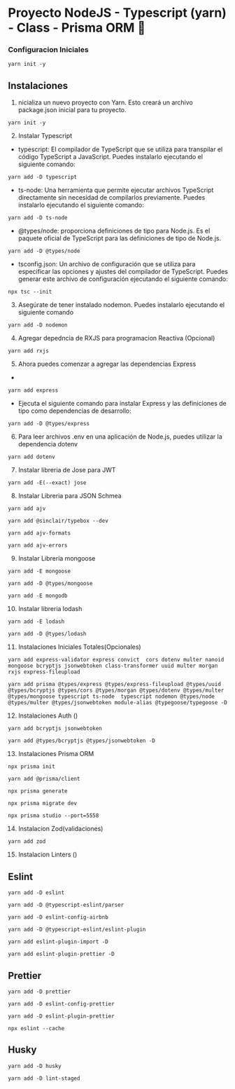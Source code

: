 # Proyecto NodeJS - Typescript (yarn) - Class - Prisma ORM  👋

### Configuracion Iniciales
~~~
yarn init -y
~~~
## Instalaciones

1.  nicializa un nuevo proyecto con Yarn. Esto creará un archivo package.json inicial para tu proyecto.
~~~
yarn init -y
~~~
2.  Instalar Typescript
* typescript: El compilador de TypeScript que se utiliza para transpilar el código TypeScript a JavaScript. Puedes instalarlo ejecutando el siguiente comando:
~~~
yarn add -D typescript
~~~
* ts-node: Una herramienta que permite ejecutar archivos TypeScript directamente sin necesidad de compilarlos previamente. Puedes instalarlo ejecutando el siguiente comando:
~~~
yarn add -D ts-node
~~~
* @types/node: proporciona definiciones de tipo para Node.js. Es el paquete oficial de TypeScript para las definiciones de tipo de Node.js.
~~~
yarn add -D @types/node
~~~
* tsconfig.json: Un archivo de configuración que se utiliza para especificar las opciones y ajustes del compilador de TypeScript. Puedes generar este archivo de configuración ejecutando el siguiente comando:
~~~
npx tsc --init
~~~
3. Asegúrate de tener instalado nodemon. Puedes instalarlo ejecutando el siguiente comando
~~~
yarn add -D nodemon
~~~
4. Agregar depedncia de RXJS para programacion Reactiva (Opcional)
~~~
yarn add rxjs
~~~
5. Ahora puedes comenzar a agregar las dependencias Express
* 
~~~
yarn add express
~~~
* Ejecuta el siguiente comando para instalar Express y las definiciones de tipo como dependencias de desarrollo:
~~~
yarn add -D @types/express 
~~~
6. Para leer archivos .env en una aplicación de Node.js, puedes utilizar la dependencia dotenv
~~~
yarn add dotenv
~~~
7. Instalar libreria de Jose para JWT
~~~
yarn add -E(--exact) jose
~~~
8. Instalar Libreria para JSON Schmea
~~~
yarn add ajv
~~~
~~~
yarn add @sinclair/typebox --dev
~~~
~~~
yarn add ajv-formats
~~~
~~~
yarn add ajv-errors
~~~
9. Instalar Libreria mongoose
~~~
yarn add -E mongoose
~~~
~~~
yarn add -D @types/mongoose
~~~
~~~
yarn add -E mongodb
~~~
10. Instalar libreria lodash
~~~
yarn add -E lodash
~~~
~~~
yarn add -D @types/lodash
~~~
11. Instalaciones Iniciales Totales(Opcionales)
~~~
yarn add express-validator express convict  cors dotenv multer nanoid mongoose bcryptjs jsonwebtoken class-transformer uuid multer morgan rxjs express-fileupload
~~~
~~~
yarn add prisma @types/express @types/express-fileupload @types/uuid @types/bcryptjs @types/cors @types/morgan @types/dotenv @types/multer @types/mongoose typescript ts-node  typescript nodemon @types/node @types/multer @types/jsonwebtoken module-alias @typegoose/typegoose -D 
~~~
12. Instalaciones Auth ()
~~~
yarn add bcryptjs jsonwebtoken
~~~
~~~
yarn add @types/bcryptjs @types/jsonwebtoken -D
~~~ 
13. Instalaciones Prisma ORM
~~~
npx prisma init
~~~
~~~
yarn add @prisma/client
~~~
~~~
npx prisma generate
~~~
~~~
npx prisma migrate dev
~~~
~~~
npx prisma studio --port=5558
~~~
14. Instalacion Zod(validaciones)
~~~
yarn add zod
~~~
15. Instalacion Linters ()
## Eslint
~~~
yarn add -D eslint
~~~
~~~
yarn add -D @typescript-eslint/parser
~~~
~~~
yarn add -D eslint-config-airbnb
~~~
~~~
yarn add -D @typescript-eslint/eslint-plugin
~~~
~~~
yarn add eslint-plugin-import -D
~~~
~~~
yarn add eslint-plugin-prettier -D
~~~
## Prettier
~~~
yarn add -D prettier
~~~
~~~
yarn add -D eslint-config-prettier
~~~
~~~
yarn add -D eslint-plugin-prettier
~~~
~~~
npx eslint --cache
~~~
## Husky
~~~
yarn add -D husky
~~~
~~~
yarn add -D lint-staged
~~~